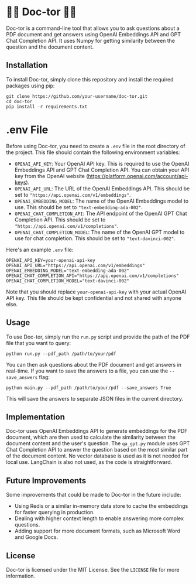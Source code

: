 # 👩‍⚕️ Doc-tor 👨‍⚕️

Doc-tor is a command-line tool that allows you to ask questions about a PDF document and get answers using OpenAI Embeddings API and GPT Chat Completion API. It uses Numpy for getting similarity between the question and the document content.

## Installation

To install Doc-tor, simply clone this repository and install the required packages using pip:

```
git clone https://github.com/your-username/doc-tor.git
cd doc-tor
pip install -r requirements.txt
```

# .env File

Before using Doc-tor, you need to create a `.env` file in the root directory of the project. This file should contain the following environment variables:

- `OPENAI_API_KEY`: Your OpenAI API key. This is required to use the OpenAI Embeddings API and GPT Chat Completion API. You can obtain your API key from the OpenAI website (https://platform.openai.com/account/api-keys).
- `OPENAI_API_URL`: The URL of the OpenAI Embeddings API. This should be set to `"https://api.openai.com/v1/embeddings"`.
- `OPENAI_EMBEDDING_MODEL`: The name of the OpenAI Embeddings model to use. This should be set to `"text-embedding-ada-002"`.
- `OPENAI_CHAT_COMPLETION_API`: The API endpoint of the OpenAI GPT Chat Completion API. This should be set to `"https://api.openai.com/v1/completions"`.
- `OPENAI_CHAT_COMPLETION_MODEL`: The name of the OpenAI GPT model to use for chat completion. This should be set to `"text-davinci-002"`.

Here's an example `.env` file:

```
OPENAI_API_KEY=your-openai-api-key
OPENAI_API_URL="https://api.openai.com/v1/embeddings"
OPENAI_EMBEDDING_MODEL="text-embedding-ada-002"
OPENAI_CHAT_COMPLETION_API="https://api.openai.com/v1/completions"
OPENAI_CHAT_COMPLETION_MODEL="text-davinci-002"
```


Note that you should replace `your-openai-api-key` with your actual OpenAI API key. This file should be kept confidential and not shared with anyone else.



## Usage

To use Doc-tor, simply run the `run.py` script and provide the path of the PDF file that you want to query:


```
python run.py --pdf_path /path/to/your/pdf
```



You can then ask questions about the PDF document and get answers in real-time. If you want to save the answers to a file, you can use the `--save_answers` flag:

```
python main.py --pdf_path /path/to/your/pdf --save_answers True
```


This will save the answers to separate JSON files in the current directory.

## Implementation

Doc-tor uses OpenAI Embeddings API to generate embeddings for the PDF document, which are then used to calculate the similarity between the document content and the user's question. The `qa_gpt.py` module uses GPT Chat Completion API to answer the question based on the most similar part of the document content. No vector database is used as it is not needed for local use. LangChain is also not used, as the code is straightforward.

## Future Improvements

Some improvements that could be made to Doc-tor in the future include:

- Using Redis or a similar in-memory data store to cache the embeddings for faster querying in production.
- Dealing with higher context length to enable answering more complex questions.
- Adding support for more document formats, such as Microsoft Word and Google Docs.

## License

Doc-tor is licensed under the MIT License. See the `LICENSE` file for more information.
